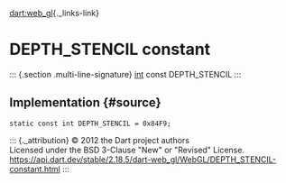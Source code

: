 [dart:web\_gl](../../dart-web_gl/dart-web_gl-library){._links-link}

DEPTH\_STENCIL constant
=======================

::: {.section .multi-line-signature}
[int](../../dart-core/int-class) const DEPTH\_STENCIL
:::

Implementation {#source}
--------------

``` {.language-dart data-language="dart"}
static const int DEPTH_STENCIL = 0x84F9;
```

::: {._attribution}
© 2012 the Dart project authors\
Licensed under the BSD 3-Clause \"New\" or \"Revised\" License.\
<https://api.dart.dev/stable/2.18.5/dart-web_gl/WebGL/DEPTH_STENCIL-constant.html>
:::
